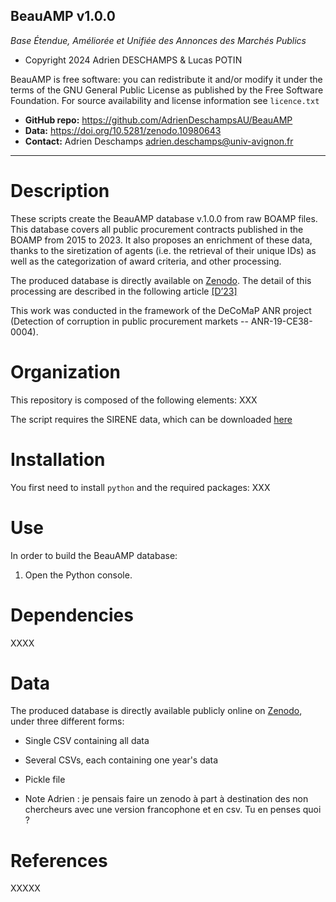 BeauAMP v1.0.0
-------------------------------------------------------------------------
*Base Étendue, Améliorée et Unifiée des Annonces des Marchés Publics*

* Copyright 2024 Adrien DESCHAMPS & Lucas POTIN

BeauAMP is free software: you can redistribute it and/or modify it under the terms of the GNU General Public License as published by the Free Software Foundation. For source availability and license information see `licence.txt`

* **GitHub repo:** https://github.com/AdrienDeschampsAU/BeauAMP
* **Data:** https://doi.org/10.5281/zenodo.10980643
* **Contact:** Adrien Deschamps <adrien.deschamps@univ-avignon.fr>
 
-------------------------------------------------------------------------

# Description
These scripts create the BeauAMP database v.1.0.0 from raw BOAMP files. This database covers all public procurement contracts published in the BOAMP from 2015 to 2023. It also proposes an enrichment of these data, thanks to the siretization of agents (i.e. the retrieval of their unique IDs) as well as the categorization of award criteria, and other processing.

The produced database is directly available on [Zenodo](https://doi.org/10.5281/zenodo.10980643). The detail of this processing are described in the following article [[D’23]](#references)

This work was conducted in the framework of the DeCoMaP ANR project (Detection of corruption in public procurement markets -- ANR-19-CE38-0004).

# Organization
This repository is composed of the following elements:
XXX

The script requires the SIRENE data, which can be downloaded [here](https://www.data.gouv.fr/fr/datasets/base-sirene-des-entreprises-et-de-leurs-etablissements-siren-siret/)

# Installation
You first need to install `python` and the required packages:
XXX

# Use
In order to build the BeauAMP database:
1. Open the Python console.

# Dependencies
XXXX

# Data
The produced database is directly available publicly online on [Zenodo](https://doi.org/XXXXX), under three different forms:
* Single CSV containing all data
* Several CSVs, each containing one year's data
* Pickle file

* Note Adrien : je pensais faire un zenodo à part à destination des non chercheurs avec une version francophone et en csv. Tu en penses quoi ?


# References
XXXXX

